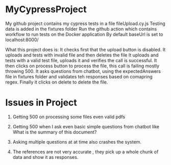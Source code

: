 # MyCypressProject
My github project contains my cypress tests in a file fileUpload.cy.js
Testing data is added in the fixtures folder
Run the github action which contains workflow to run tests on the Docker application
By default baseUrl is set to localhost:8000/

What this project does is:
It checks first that the upload button is disabled.
It uploads and tests with invalid file and then deletes the file
It uploads and tests with a valid test file, uploads it and verifies the call is successful.
It then clicks on process button to process the file, this call is failing mostly throwing 500.
It asks questions from chatbot, using the expectedAnswers file in fixtures folder and validates teh responses based on comapring regex.
Finally it clicks on delete to delete the file. 


# Issues in Project
1. Getting 500 on processing some files even valid pdfs

2. Getting 500 when I ask even basic simple questions from chatbot like What is the summary of this document?

3. Asking multiple questions at at time also crashes the system.

4. The references are not very accurate , they pick up a whole chunk of data and show it as responses.

